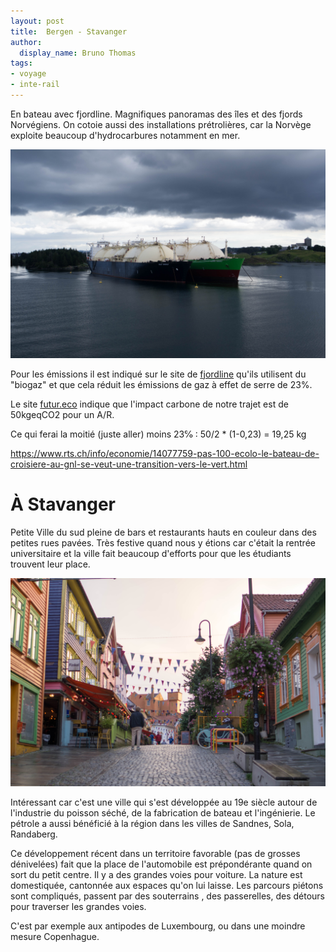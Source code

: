 ```yaml
---
layout: post
title:  Bergen - Stavanger
author:
  display_name: Bruno Thomas
tags:
- voyage
- inte-rail
---
```


En bateau avec fjordline. Magnifiques panoramas des îles et des fjords Norvégiens. On cotoie aussi des installations prétrolières, car la Norvège exploite beaucoup d'hydrocarbures notamment en mer.

![Bateau de transport d'hydrocarbures](/images/interrail2023/IMGP4592.jpg)

Pour les émissions il est  indiqué sur le site de [fjordline](https://www.fjordline.com/en/p/about-fjord-line/eco-friendly-natural-gas) qu'ils utilisent du "biogaz" et que cela réduit les émissions de gaz à effet de  serre de 23%.

Le site [futur.eco](https://futur.eco/simulateur/transport/ferry/empreinte-du-voyage?transport+.+ferry+.+arriv%C3%A9e=%27Stavanger%27&transport+.+ferry+.+cabine=non&transport+.+ferry+.+consommation+de+services=non&transport+.+ferry+.+distance+aller+.+orthodromique=160&transport+.+ferry+.+dur%C3%A9e+du+voyage=5.000000277777778&transport+.+ferry+.+d%C3%A9part=%27Bergen%27&transport+.+ferry+.+groupe=4personnes&transport+.+ferry+.+voiture=non) indique que l'impact carbone de notre trajet est de 50kgeqCO2 pour un A/R.

Ce qui ferai la moitié (juste aller) moins 23℅ :
50/2 * (1-0,23) = 19,25 kg

https://www.rts.ch/info/economie/14077759-pas-100-ecolo-le-bateau-de-croisiere-au-gnl-se-veut-une-transition-vers-le-vert.html

# À Stavanger

Petite Ville du sud pleine de bars et restaurants hauts en couleur dans des petites rues pavées. Très festive quand nous y étions car c'était la rentrée universitaire et la ville fait beaucoup d'efforts pour que les étudiants trouvent leur place.

![A Stavanger](/images/interrail2023/IMGP4605.jpg)

Intéressant car c'est une ville qui s'est développée au 19e siècle autour de l'industrie du poisson séché, de la fabrication de bateau et l'ingénierie. Le pétrole a aussi bénéficié à la région dans les villes de Sandnes, Sola, Randaberg.

Ce développement récent dans un territoire favorable (pas de grosses dénivelées) fait que la place de l'automobile est prépondérante quand on sort du petit centre. Il y a des grandes voies pour voiture. La nature est domestiquée, cantonnée aux espaces qu'on lui laisse. Les parcours piétons sont compliqués, passent par des souterrains , des passerelles, des détours pour traverser les grandes  voies.

C'est par exemple aux antipodes de Luxembourg, ou dans une moindre mesure Copenhague.
